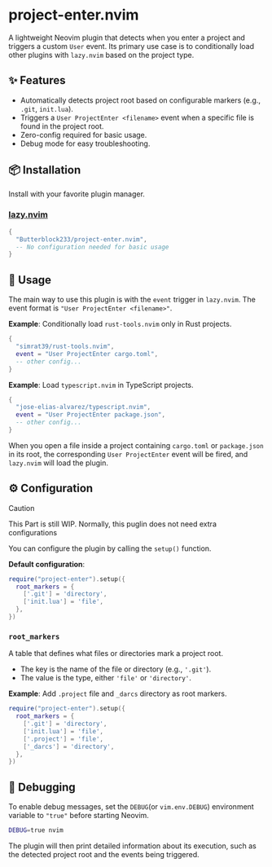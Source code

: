 # project-enter.nvim

A lightweight Neovim plugin that detects when you enter a project and triggers a custom `User` event. Its primary use case is to conditionally load other plugins with `lazy.nvim` based on the project type.

## ✨ Features

- Automatically detects project root based on configurable markers (e.g., `.git`, `init.lua`).
- Triggers a `User ProjectEnter <filename>` event when a specific file is found in the project root.
- Zero-config required for basic usage.
- Debug mode for easy troubleshooting.

## 📦 Installation

Install with your favorite plugin manager.

### [lazy.nvim](https://github.com/folke/lazy.nvim)

```lua
{
  "Butterblock233/project-enter.nvim",
  -- No configuration needed for basic usage
}
```

## 🚀 Usage

The main way to use this plugin is with the `event` trigger in `lazy.nvim`. The event format is `"User ProjectEnter <filename>"`.

**Example**: Conditionally load `rust-tools.nvim` only in Rust projects.

```lua
{
  "simrat39/rust-tools.nvim",
  event = "User ProjectEnter cargo.toml",
  -- other config...
}
```

**Example**: Load `typescript.nvim` in TypeScript projects.

```lua
{
  "jose-elias-alvarez/typescript.nvim",
  event = "User ProjectEnter package.json",
  -- other config...
}
```

When you open a file inside a project containing `cargo.toml` or `package.json` in its root, the corresponding `User ProjectEnter` event will be fired, and `lazy.nvim` will load the plugin.

## ⚙️ Configuration
> [!Caution]
> This Part is still WIP. Normally, this puglin does not need extra configurations

You can configure the plugin by calling the `setup()` function.

**Default configuration**:

```lua
require("project-enter").setup({
  root_markers = {
    ['.git'] = 'directory',
    ['init.lua'] = 'file',
  },
})
```

### `root_markers`

A table that defines what files or directories mark a project root.
- The key is the name of the file or directory (e.g., `'.git'`).
- The value is the type, either `'file'` or `'directory'`.

**Example**: Add `.project` file and `_darcs` directory as root markers.

```lua
require("project-enter").setup({
  root_markers = {
    ['.git'] = 'directory',
    ['init.lua'] = 'file',
    ['.project'] = 'file',
    ['_darcs'] = 'directory',
  },
})
```

## 🐛 Debugging

To enable debug messages, set the `DEBUG`(or `vim.env.DEBUG`) environment variable to `"true"` before starting Neovim.

```sh
DEBUG=true nvim
```

The plugin will then print detailed information about its execution, such as the detected project root and the events being triggered.
